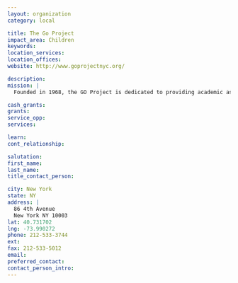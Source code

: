 ```yaml
---
layout: organization
category: local

title: The Go Project
impact_area: Children
keywords: 
location_services: 
location_offices: 
website: http://www.goprojectnyc.org/

description: 
mission: |
  Founded in 1968, the GO Project is dedicated to providing academic assistance and social services to low- income, underperforming elementary school children in Lower Manhattan GO identifies public school students performing below grade level and helps improve their academic performance, build self-esteem, and develop essential life skills. GO’s year-round programs address the intellectual, social and emotional needs of children and their families. 

cash_grants: 
grants: 
service_opp: 
services: 

learn: 
cont_relationship: 

salutation: 
first_name: 
last_name: 
title_contact_person: 

city: New York
state: NY
address: |
  86 4th Avenue     
  New York NY 10003
lat: 40.731702
lng: -73.990272
phone: 212-533-3744
ext: 
fax: 212-533-5012
email: 
preferred_contact: 
contact_person_intro: 
---
```

